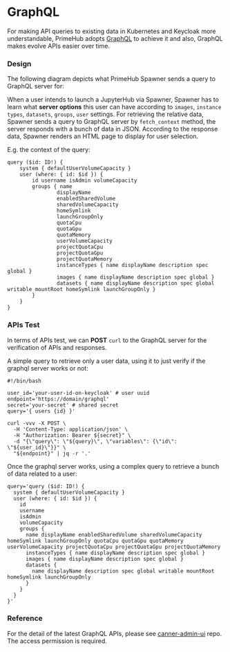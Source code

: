 # GraphQL

For making API queries to existing data in Kubernetes and Keycloak more understandable, PrimeHub adopts [GraphQL](https://graphql.org) to achieve it and also, GraphQL makes evolve APIs easier over time.

### Design

The following diagram depicts what PrimeHub Spawner sends a query to GraphQL server for:

When a user intends to launch a JupyterHub via Spawner, Spawner has to learn what **server options** this user can have according to `images`, `instance types`, `datasets`, `groups`, `user` settings. For retrieving the relative data, Spawner sends a query to GraphQL server by `fetch_context` method, the server responds with a bunch of data in JSON. According to the response data, Spawner renders an HTML page to display for user selection.

E.g. the context of the query:

```
query ($id: ID!) {
    system { defaultUserVolumeCapacity }
    user (where: { id: $id }) {
        id username isAdmin volumeCapacity
        groups { name
                displayName
                enabledSharedVolume
                sharedVolumeCapacity
                homeSymlink
                launchGroupOnly
                quotaCpu
                quotaGpu
                quotaMemory
                userVolumeCapacity
                projectQuotaCpu
                projectQuotaGpu
                projectQuotaMemory
                instanceTypes { name displayName description spec global }
                images { name displayName description spec global }
                datasets { name displayName description spec global writable mountRoot homeSymlink launchGroupOnly }
        }
    }
}
```

### APIs Test

In terms of APIs test, we can **POST** `curl` to the GraphQL server for the verification of APIs and responses.

A simple query to retrieve only a user data, using it to just verify if the graphql server works or not:

```
#!/bin/bash

user_id='your-user-id-on-keycloak' # user uuid
endpoint='https://domain/graphql'
secret='your-secret' # shared secret
query='{ users {id} }'

curl -vvv -X POST \
  -H 'Content-Type: application/json' \
  -H "Authorization: Bearer ${secret}" \
  -d "{\"query\": \"${query}\", \"variables\": {\"id\": \"${user_id}\"}}" \
  "${endpoint}" | jq -r '.'
```

Once the graphql server works, using a complex query to retrieve a bunch of data related to a user:

```
query='query ($id: ID!) { 
  system { defaultUserVolumeCapacity } 
  user (where: { id: $id }) { 
    id 
    username 
    isAdmin 
    volumeCapacity 
    groups { 
      name displayName enabledSharedVolume sharedVolumeCapacity homeSymlink launchGroupOnly quotaCpu quotaGpu quotaMemory userVolumeCapacity projectQuotaCpu projectQuotaGpu projectQuotaMemory 
      instanceTypes { name displayName description spec global } 
      images { name displayName description spec global } 
      datasets {
        name displayName description spec global writable mountRoot homeSymlink launchGroupOnly
      }
    }
  }
}'
```

### Reference

For the detail of the latest GraphQL APIs, please see [canner-admin-ui](https://gitlab.com/infuseai/canner-admin-ui/tree/master/packages/graphql-server/src/graphql) repo. The access permission is required.
